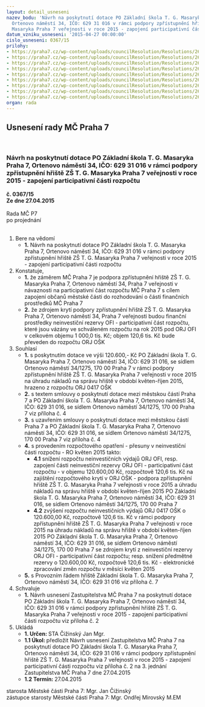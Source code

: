 ```yaml
---
layout: detail_usneseni
nazev_bodu: 'Návrh na poskytnutí dotace PO Základní škola T. G. Masaryka Praha 7,
  Ortenovo náměstí 34, IČO: 629 31 016 v rámci podpory zpřístupnění hřiště ZŠ T. G.
  Masaryka Praha 7 veřejnosti v roce 2015 - zapojení participativní části rozpočtu'
datum_vzniku_usneseni: '2015-04-27 00:00:00'
cislo_usneseni: 0367/15
prilohy:
- https://praha7.cz/wp-content/uploads/councilResolution/Resolutions/26481/23-15-mz14d_dotace_zs_tgm_spravce_hriste.doc
- https://praha7.cz/wp-content/uploads/councilResolution/Resolutions/26481/23-15-z2_dotace_zs_tgm_spravce_hriste.doc
- https://praha7.cz/wp-content/uploads/councilResolution/Resolutions/26481/23-15-zs_tgm_dotace_hriste_pro_verejnost_sprava.pdf
- https://praha7.cz/wp-content/uploads/councilResolution/Resolutions/26481/23-15-s__zs_tgm_dotace_spravce_hriste.doc
- https://praha7.cz/wp-content/uploads/councilResolution/Resolutions/26481/23-15-rss_zs_tgm_hriste.pdf
- https://praha7.cz/wp-content/uploads/councilResolution/Resolutions/26481/23-15-dph_zs_tgm_hriste.pdf
- https://praha7.cz/wp-content/uploads/councilResolution/Resolutions/26481/23-15-provozni_rad_tgm_uprava.doc
- https://praha7.cz/wp-content/uploads/councilResolution/Resolutions/26481/23-15-usneseni_zmc_0035_zasady_participativniho_rozpoctu.doc
- https://praha7.cz/wp-content/uploads/councilResolution/Resolutions/26481/23-15-anketa_participativni_rozpocet_2014.pdf
organ: rada
---
```

<div id="ucUsn_pList" class="usn">
	<span><h2>Usnesení rady MČ Praha 7 </h2>
<br></span><div class="standBody">
<span><h3>Návrh na poskytnutí dotace PO Základní škola T. G. Masaryka Praha 7, Ortenovo náměstí 34, IČO: 629 31 016 v rámci podpory zpřístupnění hřiště ZŠ T. G. Masaryka Praha 7 veřejnosti v roce 2015 - zapojení participativní části rozpočtu</h3></span><div class="center">
		<strong>č. 0367/15</strong><br>
	</div>
<div class="center">
		<strong>Ze dne 27.04.2015</strong><br><br>
	</div>Rada MČ P7<br> po projednání<br><br><ol>
<li>Bere na vědomí<ul><li>
<strong>1.</strong> Návrh na poskytnutí dotace PO Základní škola T. G. Masaryka Praha 7, Ortenovo náměstí 34, IČO: 629 31 016 v rámci podpory zpřístupnění hřiště ZŠ T. G. Masaryka Praha 7 veřejnosti v roce 2015 - zapojení participativní části rozpočtu</li></ul>
</li>
<li>Konstatuje,<ul>
<li>
<strong>1.</strong> že záměrem MČ Praha 7 je podpora zpřístupnění hřiště ZŠ T. G. Masaryka  Praha 7, Ortenovo náměstí 34, Praha 7 veřejnosti v návaznosti na participativní část rozpočtu MČ Praha 7 s cílem zapojení občanů městské části do rozhodování  o části finančních prostředků MČ Praha 7</li>
<li>
<strong>2.</strong> že zdrojem krytí podpory zpřístupnění hřiště ZŠ T. G. Masaryka Praha 7, Ortenovo náměstí 34, Praha 7 veřejnosti budou finanční prostředky neinvestiční rezervy OFI - participativní část rozpočtu, které jsou vázány ve schváleném rozpočtu na rok 2015 pod ORJ OFI v celkovém objemu 1 000,0 tis. Kč; objem  120,6 tis. Kč  bude převeden  do rozpočtu ORJ OŠK</li>
</ul>
</li>
<li>Souhlasí<ul>
<li>
<strong>1.</strong> s poskytnutím dotace ve výši 120.600,- Kč PO Základní škola T. G. Masaryka Praha 7, Ortenovo náměstí 34, IČO: 629 31 016, se sídlem Ortenovo náměstí 34/1275, 170 00 Praha 7 v rámci podpory zpřístupnění hřiště ZŠ T. G. Masaryka Praha 7 veřejnosti v roce 2015 na úhradu nákladů na správu hřiště v období květen-říjen 2015, hrazeno z rozpočtu ORJ 0417 OŠK</li>
<li>
<strong>2.</strong> s textem smlouvy o poskytnutí dotace mezi městskou částí Praha 7 a PO Základní škola T. G. Masaryka Praha 7, Ortenovo náměstí 34, IČO: 629 31 016, se sídlem Ortenovo náměstí 34/1275, 170 00 Praha 7 viz příloha č. 4</li>
<li>
<strong>3.</strong> s uzavřením smlouvy o poskytnutí dotace mezi městskou částí Praha 7 a PO Základní škola T. G. Masaryka Praha 7, Ortenovo náměstí 34, IČO: 629 31 016, se sídlem Ortenovo náměstí 34/1275, 170 00 Praha 7 viz příloha č. 4</li>
<li>
<strong>4.</strong> s provedením rozpočtového opatření - přesuny v neinvestiční části rozpočtu - RO květen 2015 takto:<ul>
<li>
<strong>4.1</strong> snížení rozpočtu neinvestičních výdajů ORJ OFI, resp. zapojení části neinvestiční rezervy ORJ OFI - participativní část rozpočtu - v objemu 120.600,00 Kč, rozpočtově 120,6 tis. Kč na zajištění rozpočtového krytí v ORJ OŠK - podpora zpřístupnění hřiště ZŠ T. G. Masaryka Praha 7 veřejnosti v roce 2015 a úhradu nákladů na správu hřiště v období květen-říjen 2015 PO Základní škola T. G. Masaryka Praha 7, Ortenovo náměstí 34, IČO: 629 31 016, se sídlem Ortenovo náměstí 34/1275, 170 00 Praha 7</li>
<li>
<strong>4.2</strong> zvýšení rozpočtu neinvestičních výdajů ORJ 0417 OŠK o 120.600,00 Kč, rozpočtově 120,6 tis. Kč v rámci podpory zpřístupnění hřiště ZŠ T. G. Masaryka Praha 7 veřejnosti v roce 2015 na úhradu nákladů na správu hřiště v období květen-říjen 2015 PO Základní škola T. G. Masaryka Praha 7, Ortenovo náměstí 34, IČO: 629 31 016, se sídlem Ortenovo náměstí 34/1275, 170 00 Praha 7 se zdrojem krytí z neinvestiční rezervy ORJ OFI - participativní část rozpočtu; resp. snížení předmětné rezervy o 120.600,00 Kč, rozpočtově 120,6 tis. Kč - elektronické zpracování změn rozpočtu v měsíci květen 2015</li>
</ul>
</li>
<li>
<strong>5.</strong> s Provozním řádem hřiště Základní škola T. G. Masaryka Praha 7, Ortenovo náměstí 34, IČO: 629 31 016 viz příloha č. 7</li>
</ul>
</li>
<li>Schvaluje<ul><li>
<strong>1.</strong> Návrh usnesení Zastupitelstva MČ Praha 7 na poskytnutí dotace PO Základní škola T. G. Masaryka Praha 7, Ortenovo náměstí 34, IČO: 629 31 016 v rámci podpory zpřístupnění hřiště ZŠ T. G. Masaryka Praha 7 veřejnosti v roce 2015 - zapojení participativní části rozpočtu viz příloha č. 2</li></ul>
</li>
<li>Ukládá<ul>
<li>
<strong>1. Určen: </strong>STA Čižinský Jan Mgr.</li>
<li>
<strong>1.1 Úkol: </strong>předložit Návrh usnesení Zastupitelstva MČ Praha 7 na poskytnutí dotace PO Základní škola T. G. Masaryka Praha 7, Ortenovo náměstí 34, IČO: 629 31 016 v rámci podpory zpřístupnění hřiště ZŠ T. G. Masaryka Praha 7 veřejnosti v roce 2015 - zapojení participativní části rozpočtu  viz příloha č. 2 na 3. jednání Zastupitelstva MČ Praha 7 dne 27.04.2015</li>
<li>
<strong>1.2 Termín: </strong>27.04.2015</li>
</ul>
</li>
</ol>starosta Městské části Praha 7: Mgr. Jan Čižinský<br>zástupce starosty Městské části Praha 7: Mgr. Ondřej Mirovský M.EM 
</div>
</div>